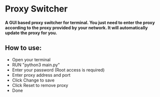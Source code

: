 # Proxy Switcher
#### A GUI based proxy switcher for terminal. You just need to enter the proxy according to the proxy provided by your network. It will automatically update the proxy for you.
## How to use:
  - Open your terminal
  - RUN "python3 main.py"
  - Enter your password (Root access is required)
  - Enter proxy address and port
  - Click Change to save
  - Click Reset to remove proxy
  - Done
